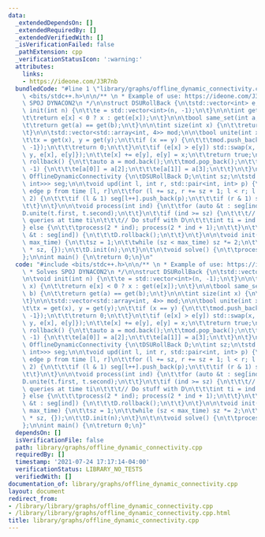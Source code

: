 ```yaml
---
data:
  _extendedDependsOn: []
  _extendedRequiredBy: []
  _extendedVerifiedWith: []
  _isVerificationFailed: false
  _pathExtension: cpp
  _verificationStatusIcon: ':warning:'
  attributes:
    links:
    - https://ideone.com/J3R7nb
  bundledCode: "#line 1 \"library/graphs/offline_dynamic_connectivity.cpp\"\n#include\
    \ <bits/stdc++.h>\n\n/** \n * Example of use: https://ideone.com/J3R7nb\n * Solves\
    \ SPOJ DYNACON2\n */\n\nstruct DSURollBack {\n\tstd::vector<int> e;\n\n\tvoid\
    \ init(int n) {\n\t\te = std::vector<int>(n, -1);\n\t}\n\n\tint get(int x) {\n\
    \t\treturn e[x] < 0 ? x : get(e[x]);\n\t}\n\n\tbool same_set(int a, int b) {\n\
    \t\treturn get(a) == get(b);\n\t}\n\n\tint size(int x) {\n\t\treturn -e[get(x)];\n\
    \t}\n\n\tstd::vector<std::array<int, 4>> mod;\n\n\tbool unite(int x, int y) {\n\
    \t\tx = get(x), y = get(y);\n\t\tif (x == y) {\n\t\t\tmod.push_back({-1, -1, -1,\
    \ -1});\n\t\t\treturn 0;\n\t\t}\n\t\tif (e[x] > e[y]) std::swap(x, y);\n\t\tmod.push_back({x,\
    \ y, e[x], e[y]});\n\t\te[x] += e[y], e[y] = x;\n\t\treturn true;\n\t}\n\n\tvoid\
    \ rollback() {\n\t\tauto a = mod.back();\n\t\tmod.pop_back();\n\t\tif (a[0] !=\
    \ -1) {\n\t\t\te[a[0]] = a[2];\n\t\t\te[a[1]] = a[3];\n\t\t}\n\t}\n};\n\nstruct\
    \ OfflineDynamicConnectivity {\n\tDSURollBack D;\n\tint sz;\n\tstd::vector<std::vector<std::pair<int,\
    \ int>>> seg;\n\n\tvoid upd(int l, int r, std::pair<int, int> p) {\n\t\t// add\
    \ edge p from time [l, r]\n\t\tfor (l += sz, r += sz + 1; l < r; l /= 2, r /=\
    \ 2) {\n\t\t\tif (l & 1) seg[l++].push_back(p);\n\t\t\tif (r & 1) seg[--r].push_back(p);\n\
    \t\t}\n\t}\n\n\tvoid process(int ind) {\n\t\tfor (auto &t : seg[ind]) {\n\t\t\t\
    D.unite(t.first, t.second);\n\t\t}\n\t\tif (ind >= sz) {\n\t\t\t// Process the\
    \ queries at time ti\n\t\t\t// Do stuff with D\n\t\t\tint ti = ind - sz; \n\t\t\
    } else {\n\t\t\tprocess(2 * ind); process(2 * ind + 1);\n\t\t}\n\t\tfor (auto\
    \ &t : seg[ind]) {\n\t\t\tD.rollback();\n\t\t}\n\t}\n\n\tvoid init(int n, int\
    \ max_time) {\n\t\tsz = 1;\n\t\twhile (sz < max_time) sz *= 2;\n\t\tseg.assign(2\
    \ * sz, {});\n\t\tD.init(n);\n\t}\n\t\n\tvoid solve() {\n\t\tprocess(1);\n\t}\n\
    };\n\nint main() {\n\treturn 0;\n}\n"
  code: "#include <bits/stdc++.h>\n\n/** \n * Example of use: https://ideone.com/J3R7nb\n\
    \ * Solves SPOJ DYNACON2\n */\n\nstruct DSURollBack {\n\tstd::vector<int> e;\n\
    \n\tvoid init(int n) {\n\t\te = std::vector<int>(n, -1);\n\t}\n\n\tint get(int\
    \ x) {\n\t\treturn e[x] < 0 ? x : get(e[x]);\n\t}\n\n\tbool same_set(int a, int\
    \ b) {\n\t\treturn get(a) == get(b);\n\t}\n\n\tint size(int x) {\n\t\treturn -e[get(x)];\n\
    \t}\n\n\tstd::vector<std::array<int, 4>> mod;\n\n\tbool unite(int x, int y) {\n\
    \t\tx = get(x), y = get(y);\n\t\tif (x == y) {\n\t\t\tmod.push_back({-1, -1, -1,\
    \ -1});\n\t\t\treturn 0;\n\t\t}\n\t\tif (e[x] > e[y]) std::swap(x, y);\n\t\tmod.push_back({x,\
    \ y, e[x], e[y]});\n\t\te[x] += e[y], e[y] = x;\n\t\treturn true;\n\t}\n\n\tvoid\
    \ rollback() {\n\t\tauto a = mod.back();\n\t\tmod.pop_back();\n\t\tif (a[0] !=\
    \ -1) {\n\t\t\te[a[0]] = a[2];\n\t\t\te[a[1]] = a[3];\n\t\t}\n\t}\n};\n\nstruct\
    \ OfflineDynamicConnectivity {\n\tDSURollBack D;\n\tint sz;\n\tstd::vector<std::vector<std::pair<int,\
    \ int>>> seg;\n\n\tvoid upd(int l, int r, std::pair<int, int> p) {\n\t\t// add\
    \ edge p from time [l, r]\n\t\tfor (l += sz, r += sz + 1; l < r; l /= 2, r /=\
    \ 2) {\n\t\t\tif (l & 1) seg[l++].push_back(p);\n\t\t\tif (r & 1) seg[--r].push_back(p);\n\
    \t\t}\n\t}\n\n\tvoid process(int ind) {\n\t\tfor (auto &t : seg[ind]) {\n\t\t\t\
    D.unite(t.first, t.second);\n\t\t}\n\t\tif (ind >= sz) {\n\t\t\t// Process the\
    \ queries at time ti\n\t\t\t// Do stuff with D\n\t\t\tint ti = ind - sz; \n\t\t\
    } else {\n\t\t\tprocess(2 * ind); process(2 * ind + 1);\n\t\t}\n\t\tfor (auto\
    \ &t : seg[ind]) {\n\t\t\tD.rollback();\n\t\t}\n\t}\n\n\tvoid init(int n, int\
    \ max_time) {\n\t\tsz = 1;\n\t\twhile (sz < max_time) sz *= 2;\n\t\tseg.assign(2\
    \ * sz, {});\n\t\tD.init(n);\n\t}\n\t\n\tvoid solve() {\n\t\tprocess(1);\n\t}\n\
    };\n\nint main() {\n\treturn 0;\n}"
  dependsOn: []
  isVerificationFile: false
  path: library/graphs/offline_dynamic_connectivity.cpp
  requiredBy: []
  timestamp: '2021-07-24 17:17:14-04:00'
  verificationStatus: LIBRARY_NO_TESTS
  verifiedWith: []
documentation_of: library/graphs/offline_dynamic_connectivity.cpp
layout: document
redirect_from:
- /library/library/graphs/offline_dynamic_connectivity.cpp
- /library/library/graphs/offline_dynamic_connectivity.cpp.html
title: library/graphs/offline_dynamic_connectivity.cpp
---
```

